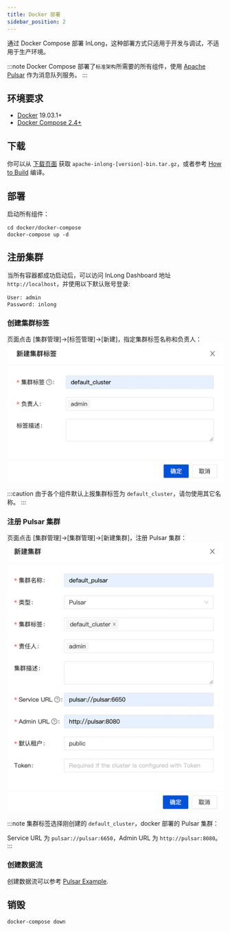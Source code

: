 ```yaml
---
title: Docker 部署
sidebar_position: 2
---
```


通过 Docker Compose 部署 InLong，这种部署方式只适用于开发与调试，不适用于生产环境。

:::note
Docker Compose 部署了`标准架构`所需要的所有组件，使用 [Apache Pulsar](https://pulsar.apache.org/docs/concepts-overview) 作为消息队列服务。
:::

## 环境要求
- [Docker](https://docs.docker.com/engine/install/) 19.03.1+
- [Docker Compose 2.4+](https://docs.docker.com/compose/install/other/#on-linux)

## 下载
你可以从 [下载页面](https://inlong.apache.org/zh-CN/download/) 获取 `apache-inlong-[version]-bin.tar.gz`，或者参考 [How to Build](quick_start/how_to_build.md) 编译。

## 部署
启动所有组件：
```
cd docker/docker-compose
docker-compose up -d
```

## 注册集群
当所有容器都成功启动后，可以访问 InLong Dashboard 地址`http://localhost`，并使用以下默认账号登录:
```
User: admin
Password: inlong
```

### 创建集群标签
页面点击 [集群管理]->[标签管理]->[新建]，指定集群标签名称和负责人：
![](img/create_cluster_tag.png)

:::caution
由于各个组件默认上报集群标签为 `default_cluster`，请勿使用其它名称。
:::

### 注册 Pulsar 集群
页面点击 [集群管理]->[集群管理]->[新建集群]，注册 Pulsar 集群：
![](img/create_pulsar_cluster.png)

:::note
集群标签选择刚创建的 `default_cluster`，docker 部署的 Pulsar 集群：

Service URL 为 `pulsar://pulsar:6650`，Admin URL 为 `http://pulsar:8080`。
:::

### 创建数据流
创建数据流可以参考 [Pulsar Example](quick_start/pulsar_example.md).

## 销毁
```
docker-compose down
```
